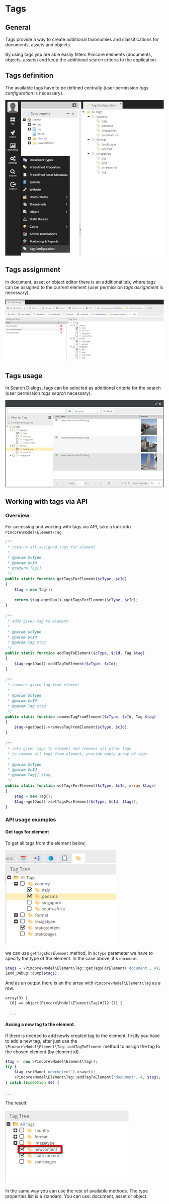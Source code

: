 # Tags

## General

Tags provide a way to create additional taxonomies and classifications for documents, assets and objects. 

By using tags you are able easily filters Pimcore elements (documents, objects, assets) and keep the additional 
search criteria to the application.

## Tags definition

The available tags have to be defined centrally (user permission *tags configuration* is necessary).
 
![Tags Pimcore menu](../img/tags_menu.png)

## Tags assignment

In document, asset or object editor there is an additional tab, 
where tags can be assigned to the current element (user permission *tags assignment* is necessary).

![Tags assignment](../img/tags_assignment.png)

## Tags usage

In Search Dialogs, tags can be selected as additional criteria for the search (user permission *tags search* necessary).

![Tags usage](../img/tags_filtering.png)

## Working with tags via API

### Overview 

For accessing and working with tags via API, take a look into `Pimcore\Model\Element\Tag`.

```php
/**
 * returns all assigned tags for element
 *
 * @param $cType
 * @param $cId
 * @return Tag[]
 */
public static function getTagsForElement($cType, $cId)
{
    $tag = new Tag();

    return $tag->getDao()->getTagsForElement($cType, $cId);
}

/**
 * adds given tag to element
 *
 * @param $cType
 * @param $cId
 * @param Tag $tag
 */
public static function addTagToElement($cType, $cId, Tag $tag)
{
    $tag->getDao()->addTagToElement($cType, $cId);
}

/**
 * removes given tag from element
 *
 * @param $cType
 * @param $cId
 * @param Tag $tag
 */
public static function removeTagFromElement($cType, $cId, Tag $tag)
{
    $tag->getDao()->removeTagFromElement($cType, $cId);
}

/**
 * sets given tags to element and removes all other tags
 * to remove all tags from element, provide empty array of tags
 *
 * @param $cType
 * @param $cId
 * @param Tag[] $tag
 */
public static function setTagsForElement($cType, $cId, array $tags)
{
    $tag = new Tag();
    $tag->getDao()->setTagsForElement($cType, $cId, $tags);
}
```

### API usage examples

#### Get tags for element

To get all tags from the element below, 

![Api get tags for the introduction document.](../img/tags_api_get_tags.png)

we can use `getTagsForElement` method, in `$cType` parameter we have to specify the type of the element. 
In the case above, it's `document`. 

```php
$tags = \Pimcore\Model\Element\Tag::getTagsForElement('document', 4);
Zend_Debug::dump($tags);
```

And as an output there is an the array with `Pimcore\Model\Element\Tag` as a row.

```
array(3) {
  [0] => object(Pimcore\Model\Element\Tag)#272 (7) {
  
  ...  
```

#### Assing a new tag to the element.

If there is needed to add newly created tag to the element, firstly you have to add a new tag, 
after just use the `\Pimcore\Model\Element\Tag::addTagToElement` method to assign the tag to the chosen element (by element id).

```php
$tag =  new \Pimcore\Model\Element\Tag();
try {
    $tag->setName('newcontent')->save();
    \Pimcore\Model\Element\Tag::addTagToElement('document', 4, $tag);
} catch (Exception $e) {

...

```

The result:

![Assign new tag by API](../img/tags_api_assign_new_element.png)

In the same way you can use the rest of available methods. 
The type properties list is a standard. You can use: document, asset or object.
 
 